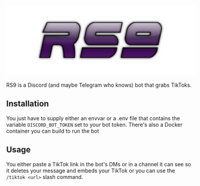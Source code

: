 
<p align="center">
  <img src="assets/logo.png">
</p>

RS9 is a Discord (and maybe Telegram who knows) bot that grabs TikToks.

## Installation
You just have to supply either an envvar or a .env file that contains the variable `DISCORD_BOT_TOKEN` set to your bot token.
There's also a Docker container you can build to run the bot

## Usage
You either paste a TikTok link in the bot's DMs or in a channel it can see so it deletes your message and embeds your TikTok or you can use the `/tiktok <url>` slash command.

